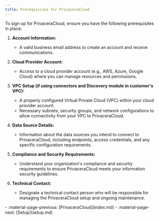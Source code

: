 ```yaml
---
title: Prerequisites for PrivaceraCloud
---
```



To sign up for PrivaceraCloud, ensure you have the following prerequisites in place:

1. **Account Information:**
    - A valid business email address to create an account and receive communications.

2. **Cloud Provider Account:**
    - Access to a cloud provider account (e.g., AWS, Azure, Google Cloud) where you can manage resources and
      permissions.

3. **VPC Setup (if using connectors and Discovery module in customer's VPC):**
    - A properly configured Virtual Private Cloud (VPC) within your cloud provider account.
    - Necessary subnets, security groups, and network configurations to allow connectivity from your VPC to PrivaceraCloud.

5. **Data Source Details:**
    - Information about the data sources you intend to connect to PrivaceraCloud, including endpoints, access
      credentials, and any specific configuration requirements.

6. **Compliance and Security Requirements:**
    - Understand your organization's compliance and security requirements to ensure PrivaceraCloud meets your information
      security guidelines.

7. **Technical Contact:**
    - Designate a technical contact person who will be responsible for managing the PrivaceraCloud setup and ongoing
      maintenance.


<div class="grid cards" markdown>
-   :material-page-previous: [PrivaceraCloud](index.md)
-   :material-page-next: [Setup](setup.md)
</div>